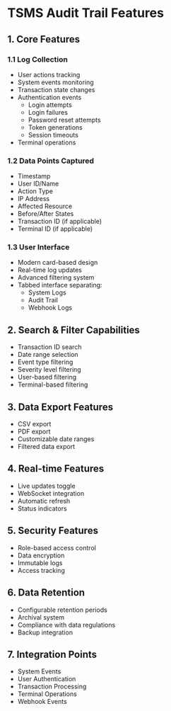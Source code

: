 # TSMS Audit Trail Features

## 1. Core Features

### 1.1 Log Collection

-   User actions tracking
-   System events monitoring
-   Transaction state changes
-   Authentication events
    -   Login attempts
    -   Login failures
    -   Password reset attempts
    -   Token generations
    -   Session timeouts
-   Terminal operations

### 1.2 Data Points Captured

-   Timestamp
-   User ID/Name
-   Action Type
-   IP Address
-   Affected Resource
-   Before/After States
-   Transaction ID (if applicable)
-   Terminal ID (if applicable)

### 1.3 User Interface

-   Modern card-based design
-   Real-time log updates
-   Advanced filtering system
-   Tabbed interface separating:
    -   System Logs
    -   Audit Trail
    -   Webhook Logs

## 2. Search & Filter Capabilities

-   Transaction ID search
-   Date range selection
-   Event type filtering
-   Severity level filtering
-   User-based filtering
-   Terminal-based filtering

## 3. Data Export Features

-   CSV export
-   PDF export
-   Customizable date ranges
-   Filtered data export

## 4. Real-time Features

-   Live updates toggle
-   WebSocket integration
-   Automatic refresh
-   Status indicators

## 5. Security Features

-   Role-based access control
-   Data encryption
-   Immutable logs
-   Access tracking

## 6. Data Retention

-   Configurable retention periods
-   Archival system
-   Compliance with data regulations
-   Backup integration

## 7. Integration Points

-   System Events
-   User Authentication
-   Transaction Processing
-   Terminal Operations
-   Webhook Events
